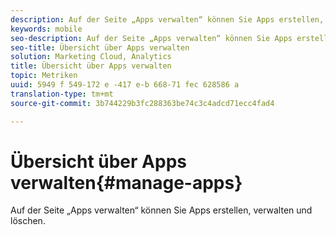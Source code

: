 ```yaml
---
description: Auf der Seite „Apps verwalten“ können Sie Apps erstellen, verwalten und löschen.
keywords: mobile
seo-description: Auf der Seite „Apps verwalten“ können Sie Apps erstellen, verwalten und löschen.
seo-title: Übersicht über Apps verwalten
solution: Marketing Cloud, Analytics
title: Übersicht über Apps verwalten
topic: Metriken
uuid: 5949 f 549-172 e -417 e-b 668-71 fec 628586 a
translation-type: tm+mt
source-git-commit: 3b744229b3fc288363be74c3c4adcd71ecc4fad4

---
```



# Übersicht über Apps verwalten{#manage-apps}

Auf der Seite „Apps verwalten“ können Sie Apps erstellen, verwalten und löschen.
